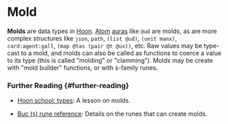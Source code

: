 # Mold

**Molds** are data types in [Hoon](hoon.md). [Atom](atom.md) [auras](aura.md) like `@ud` are molds, as are more complex structures like `json`, `path`, `(list @ud)`, `(unit manx)`, `card:agent:gall`, `(map @tas (pair @t @ux))`, etc. Raw values may be type-cast to a mold, and molds can also be called as functions to coerce a value to its type (this is called "molding" or "clamming"). Molds may be create with "mold builder" functions, or with `$`-family runes.

### Further Reading {#further-reading}

- [Hoon school: types](../courses/hoon-school/E-types.md): A lesson on molds.

- [Buc (`$`) rune reference](../language/hoon/reference/rune/buc.md): Details on the runes that can create molds.

